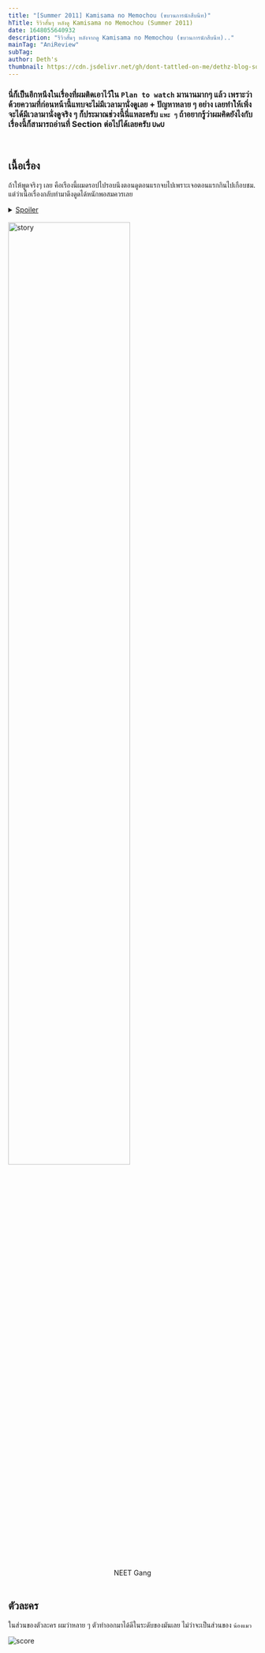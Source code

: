 ```yaml
---
title: "[Summer 2011] Kamisama no Memochou (ขบวนการนักสืบนีท)"
hTitle: รีวิวสั้นๆ หลังดู Kamisama no Memochou (Summer 2011)
date: 1648055640932
description: "รีวิวสั้นๆ หลังจากดู Kamisama no Memochou (ขบวนการนักสืบนีท).."
mainTag: "AniReview"
subTag:
author: Deth's
thumbnail: https://cdn.jsdelivr.net/gh/dont-tattled-on-me/dethz-blog-source@main/aniRev/neet-detective/thumbnail.webp
---
```

### นี่ก็เป็นอีกหนึงในเรื่องที่ผมติดเอาไว้ใน `Plan to watch` มานานมากๆ แล้ว เพราะว่าด้วยความที่ก่อนหน้านี้แทบจะไม่มีเวลามานั่งดูเลย + ปัญหาหลาย ๆ อย่าง เลยทำให้เพิ่งจะได้มีเวลามานั่งดูจริง ๆ ก็ประมาณช่วงนี้นี่แหละครับ `แหะ ๆ` ถ้าอยากรู้ว่าผมคิดยังไงกับเรื่องนี้ก็สามารถอ่านที่ Section ต่อไปได้เลยครับ `UwU`
<br />

## เนื้อเรื่อง
ถ้าให้พูดจริงๆ เลย คือเรืองนี้ผมดรอปไปรอบนึงตอนดูตอนแรกจบไปเพราะเจอตอนแรกกินไปเกือบชม. แต่ว่าเนื้อเรื่องกลับทำมาดึงดูดได้หนักพอสมควรเลย 
<br />

<details>
  <br />
  <summary> <u>Spoiler</u> </summary> 
    โดยเฉพาะในส่วนของตอนสุดท้ายที่เล่นเรื่องเกี่ยวกับพวกขายยาเสพติดที่ชื่อว่า Angel Fix ที่ในเรื่องนั้นแทบจะหาข้อมูลอะไรไม่ได้เลย แต่ว่าสุดท้ายแล้วก็ยังพลิกกลับมาแก้ได้อยู่ดีนั่นแหละครับ
</details>
<br />

<img src="https://cdn.jsdelivr.net/gh/dont-tattled-on-me/dethz-blog-source@main/aniRev/neet-detective/01.jpg" alt="story" class="img-w-desp" width="70%" />
<center>NEET Gang</center>
<br />

## ตัวละคร
ในส่วนของตัวละคร ผมว่าหลาย ๆ ตัวทำออกมาได้ดีในระดับของมันเลย ไม่ว่าจะเป็นส่วนของ `น้องแมว`
<br />

<img src="https://img.shields.io/badge/Score-8%2F10-coral?style=for-the-badge" alt="score">